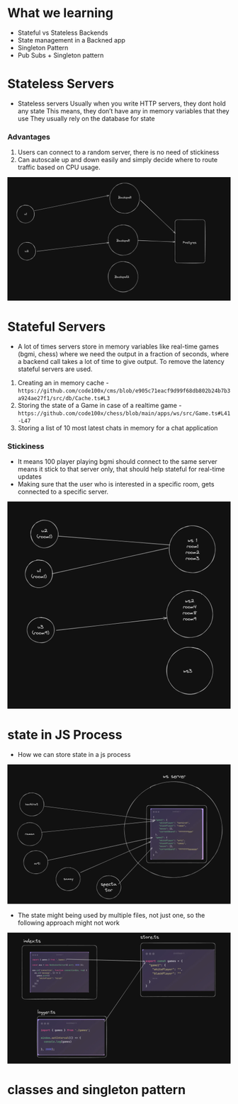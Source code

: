 # What we learning

- Stateful vs Stateless Backends
- State management in a Backned app
- Singleton Pattern
- Pub Subs + Singleton pattern

# Stateless Servers

- Stateless servers
  Usually when you write HTTP servers, they dont hold any state
  This means, they don’t have any in memory variables that they use
  They usually rely on the database for state

### Advantages

1. Users can connect to a random server, there is no need of stickiness
2. Can autoscale up and down easily and simply decide where to route traffic based on CPU usage.

![image](./images/one.webp)

# Stateful Servers

- A lot of times servers store in memory variables like real-time games (bgmi, chess) where we need the output in a fraction of seconds, where a backend call takes a lot of time to give output. To remove the latency stateful servers are used.

1. Creating an in memory cache - `https://github.com/code100x/cms/blob/e905c71eacf9d99f68db802b24b7b3a924ae27f1/src/db/Cache.ts#L3`
2. Storing the state of a Game in case of a realtime game - `https://github.com/code100x/chess/blob/main/apps/ws/src/Game.ts#L41-L47`
3. Storing a list of 10 most latest chats in memory for a chat application

### Stickiness

- It means 100 player playing bgmi should connect to the same server means it stick to that server only, that should help stateful for real-time updates
- Making sure that the user who is interested in a specific room, gets connected to a specific server.

![image](./images/two.webp)

# state in JS Process

- How we can store state in a js process

![image](./images/three.webp)

- The state might being used by multiple files, not just one, so the following approach might not work

![image](./images/four.webp)

# classes and singleton pattern
